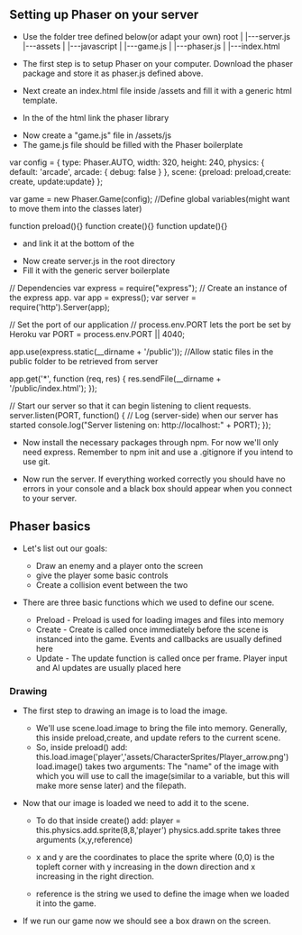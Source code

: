 ## Setting up Phaser on your server

* Use the folder tree defined below(or adapt your own)
root
|
|---server.js
|---assets
|   |---javascript
|       |---game.js
|       |---phaser.js
|   |---index.html



* The first step is to setup Phaser on your computer. Download the phaser package and store it as phaser.js defined above.

* Next create an index.html file inside /assets and fill it with a generic html template.

<!DOCTYPE html>
<html lang = 'en-us'>

<head>
    <meta charset="UTF-8">
    <meta name="viewport" content="width=device-width, initial-scale=1.0">
    <title>Rpg</title>
</head>

<body>
</body>

* In the <head> of the html link the phaser library

<head>
    <meta charset="UTF-8">
    <meta name="viewport" content="width=device-width, initial-scale=1.0">
    <title>Rpg</title>
    <script src="assets/javascript/phaser.js"></script>
</head>

* Now create a "game.js" file in /assets/js 
* The game.js file should be filled with the Phaser boilerplate 

var config = {
    type: Phaser.AUTO,
    width: 320,
    height: 240,
    physics: {
        default: 'arcade',
        arcade: {
            debug: false
        }
    },
    scene: {preload: preload,create: create, update:update}
};

var game = new Phaser.Game(config);
//Define global variables(might want to move them into the classes later)

function preload(){}
function create(){}
function update(){}

* and link it at the bottom of the <body>
<html lang = 'en-us'>

<head>
    <meta charset="UTF-8">
    <meta name="viewport" content="width=device-width, initial-scale=1.0">
    <title>Rpg</title>
</head>

<body>
    <script type='text/javascript' src='assets/javascript/game.js'></script>
</body>

* Now create server.js in the root directory 
* Fill it with the generic server boilerplate

// Dependencies
var express = require("express");
// Create an instance of the express app.
var app = express();
var server = require('http').Server(app);

// Set the port of our application
// process.env.PORT lets the port be set by Heroku
var PORT = process.env.PORT || 4040;

app.use(express.static(__dirname + '/public'));
//Allow static files in the public folder to be retrieved from server

app.get('*', function (req, res) {
    res.sendFile(__dirname + '/public/index.html');
  });

// Start our server so that it can begin listening to client requests.
server.listen(PORT, function() {
  // Log (server-side) when our server has started
  console.log("Server listening on: http://localhost:" + PORT);
});

* Now install the necessary packages through npm. For now we'll only need express. Remember to npm init and use a .gitignore if you intend to use git.

* Now run the server. If everything worked correctly you should have no errors in your console and a black box should appear when you connect to your server.


## Phaser basics
* Let's list out our goals: 
    * Draw an enemy and a player onto the screen
    * give the player some basic controls
    * Create a collision event between the two

* There are three basic functions which we used to define our scene. 
    * Preload - Preload is used for loading images and files into memory
    * Create - Create is called once immediately before the scene is instanced into the game. Events and callbacks are usually defined here
    * Update - The update function is called once per frame. Player input and AI updates are usually placed here


### Drawing
* The first step to drawing an image is to load the image.
    * We'll use scene.load.image to bring the file into memory. Generally, this inside preload,create, and update refers to the current scene.
    * So, inside preload() add:
            this.load.image('player','assets/CharacterSprites/Player_arrow.png')
    load.image() takes two arguments: The "name" of the image with which you will use to call the image(similar to a variable, but this will make more sense later) and the filepath.
* Now that our image is loaded we need to add it to the scene.
    * To do that inside create() add:
        player = this.physics.add.sprite(8,8,'player')
    physics.add.sprite takes three arguments (x,y,reference)
        
    * x and y are the coordinates to place the sprite where (0,0) is the topleft corner with y increasing in the down direction and x increasing in the right direction.

    * reference is the string we used to define the image when we loaded it into the game.

* If we run our game now we should see a box drawn on the screen.
